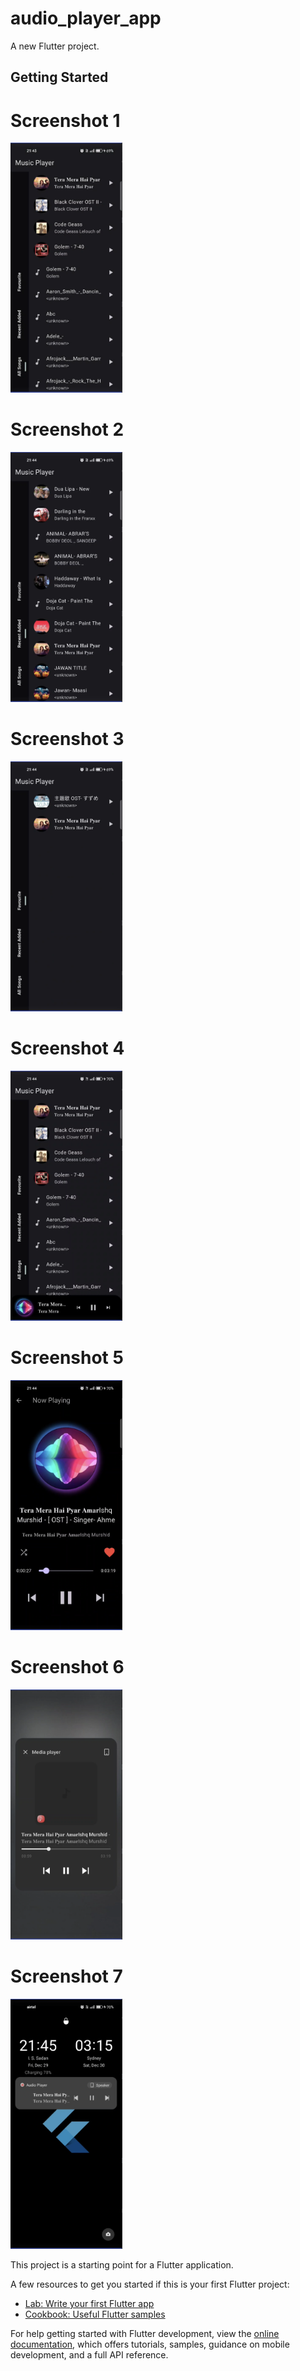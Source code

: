 # audio_player_app

A new Flutter project.

## Getting Started

# Screenshot 1

<img src="https://github.com/Mirzaazmath/music_player_flutter/blob/main/assets/output/Screenshot1.png" height="400">


# Screenshot 2

<img src="https://github.com/Mirzaazmath/music_player_flutter/blob/main/assets/output/Screenshot2.png" height="400">




# Screenshot 3

<img src="https://github.com/Mirzaazmath/music_player_flutter/blob/main/assets/output/Screenshot3.png" height="400">





# Screenshot 4

<img src="https://github.com/Mirzaazmath/music_player_flutter/blob/main/assets/output/Screenshot4.png" height="400">




# Screenshot 5

<img src="https://github.com/Mirzaazmath/music_player_flutter/blob/main/assets/output/Screenshot5.png" height="400">




# Screenshot 6

<img src="https://github.com/Mirzaazmath/music_player_flutter/blob/main/assets/output/Screenshot6.png" height="400">



# Screenshot 7

<img src="https://github.com/Mirzaazmath/music_player_flutter/blob/main/assets/output/Screenshot7.png" height="400">

This project is a starting point for a Flutter application.

A few resources to get you started if this is your first Flutter project:

- [Lab: Write your first Flutter app](https://docs.flutter.dev/get-started/codelab)
- [Cookbook: Useful Flutter samples](https://docs.flutter.dev/cookbook)

For help getting started with Flutter development, view the
[online documentation](https://docs.flutter.dev/), which offers tutorials,
samples, guidance on mobile development, and a full API reference.
